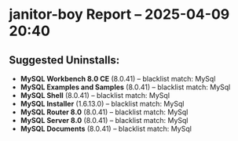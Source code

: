 # janitor-boy Report – 2025-04-09 20:40

## Suggested Uninstalls:
- **MySQL Workbench 8.0 CE** (8.0.41) – blacklist match: MySql
- **MySQL Examples and Samples** (8.0.41) – blacklist match: MySql
- **MySQL Shell** (8.0.41) – blacklist match: MySql
- **MySQL Installer** (1.6.13.0) – blacklist match: MySql
- **MySQL Router 8.0** (8.0.41) – blacklist match: MySql
- **MySQL Server 8.0** (8.0.41) – blacklist match: MySql
- **MySQL Documents** (8.0.41) – blacklist match: MySql
